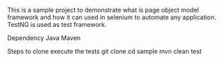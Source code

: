 This is a sample project to demonstrate what is page object model framework and how it can used in selenium to automate any application. TestNG is used as test framework.

Dependency Java Maven

Steps to clone execute the tests
git clone 
cd sample
mvn clean test
